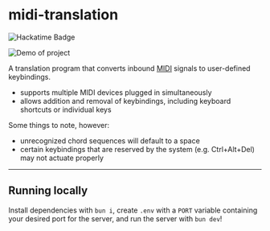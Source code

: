 # midi-translation

![Hackatime Badge](https://hackatime-badge.hackclub.com/U07V1ND4H0Q/midi-translation)

![Demo of project](assets/demo_short.gif)

A translation program that converts inbound [MIDI](https://en.wikipedia.org/wiki/MIDI) signals to user-defined keybindings.
- supports multiple MIDI devices plugged in simultaneously
- allows addition and removal of keybindings, including keyboard shortcuts or individual keys

Some things to note, however:
- unrecognized chord sequences will default to a space
- certain keybindings that are reserved by the system (e.g. Ctrl+Alt+Del) may not actuate properly

---

## Running locally
Install dependencies with `bun i`, create `.env` with a `PORT` variable containing your desired port for the server, and run the server with `bun dev`!